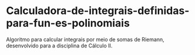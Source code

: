 # Calculadora-de-integrais-definidas-para-fun-es-polinomiais
Algoritmo para calcular integrais por meio de somas de Riemann, desenvolvido para a disciplina de Cálculo II. 
